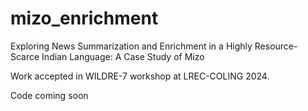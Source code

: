 # mizo_enrichment
Exploring News Summarization and Enrichment in a Highly Resource-Scarce Indian Language: A Case Study of Mizo

Work accepted in WILDRE-7 workshop at LREC-COLING 2024.

Code coming soon
